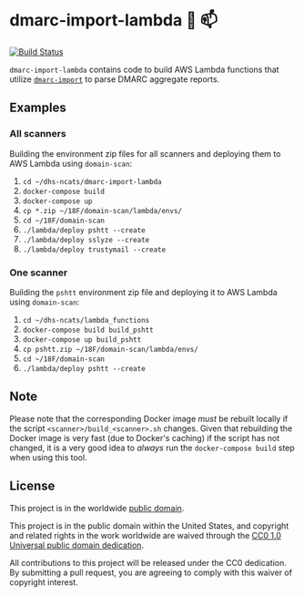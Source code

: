 # dmarc-import-lambda :postal_horn: :mailbox: #

[![Build Status](https://travis-ci.org/dhs-ncats/dmarc-import-lambda.svg?branch=develop)](https://travis-ci.org/dhs-ncats/dmarc-import-lambda)

`dmarc-import-lambda` contains code to build AWS Lambda functions that
utilize [`dmarc-import`](https://github.com/dhs-ncats/dmarc-import) to
parse DMARC aggregate reports.

## Examples ##

### All scanners ###

Building the environment zip files for all scanners and deploying them
to AWS Lambda using `domain-scan`:
1. `cd ~/dhs-ncats/dmarc-import-lambda`
2. `docker-compose build`
3. `docker-compose up`
4. `cp *.zip ~/18F/domain-scan/lambda/envs/`
5. `cd ~/18F/domain-scan`
6. `./lambda/deploy pshtt --create`
7. `./lambda/deploy sslyze --create`
8. `./lambda/deploy trustymail --create`

### One scanner ###

Building the `pshtt` environment zip file and deploying it to AWS
Lambda using `domain-scan`:
1. `cd ~/dhs-ncats/lambda_functions`
2. `docker-compose build build_pshtt`
3. `docker-compose up build_pshtt`
4. `cp pshtt.zip ~/18F/domain-scan/lambda/envs/`
5. `cd ~/18F/domain-scan`
6. `./lambda/deploy pshtt --create`

## Note ##

Please note that the corresponding Docker image _must_ be rebuilt
locally if the script `<scanner>/build_<scanner>.sh` changes.  Given
that rebuilding the Docker image is very fast (due to Docker's
caching) if the script has not changed, it is a very good idea to
_always_ run the `docker-compose build` step when using this tool.

## License ##

This project is in the worldwide [public domain](LICENSE.md).

This project is in the public domain within the United States, and
copyright and related rights in the work worldwide are waived through
the [CC0 1.0 Universal public domain
dedication](https://creativecommons.org/publicdomain/zero/1.0/).

All contributions to this project will be released under the CC0
dedication. By submitting a pull request, you are agreeing to comply
with this waiver of copyright interest.
